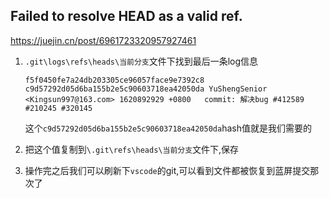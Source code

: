 
## Failed to resolve HEAD as a valid ref.
https://juejin.cn/post/6961723320957927461

1.  `.git\logs\refs\heads\当前分支`文件下找到最后一条log信息

    ```
    f5f0450fe7a24db203305ce96057face9e7392c8 c9d57292d05d6ba155b2e5c90603718ea42050da YuShengSenior <Kingsun997@163.com> 1620892929 +0800	commit: 解决bug #412589 #210245 #320145
    ```

    这个`c9d57292d05d6ba155b2e5c90603718ea42050da`hash值就是我们需要的  
2. 把这个值复制到`\.git\refs\heads\当前分支`文件下,保存  
3. 操作完之后我们可以刷新下`vscode`的git,可以看到文件都被恢复到蓝屏提交那次了